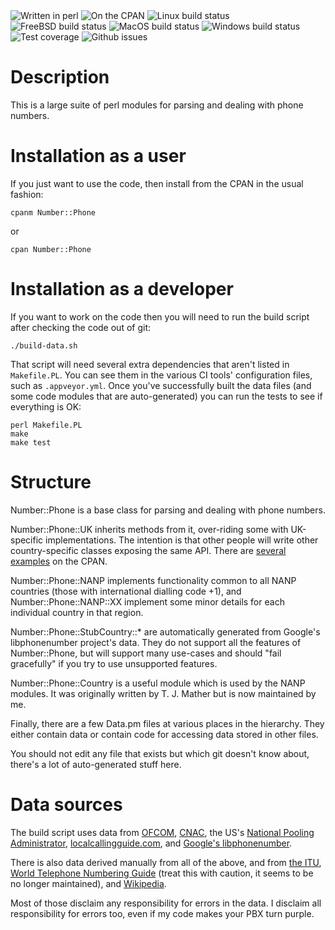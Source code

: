 <img src="https://img.shields.io/badge/perl-%2339457E.svg?&logo=perl&logoColor=white" alt="Written in perl">
<img src=https://img.shields.io/cpan/v/Number-Phone alt="On the CPAN">

<img src="https://img.shields.io/travis/com/DrHyde/perl-modules-Number-Phone?label=Linux" alt="Linux build status">
<img src="https://img.shields.io/cirrus/github/DrHyde/perl-modules-Number-Phone?task=FreeBSD" alt="FreeBSD build status">
<img src="https://img.shields.io/cirrus/github/DrHyde/perl-modules-Number-Phone?task=MacOS" alt="MacOS build status">
<img src="https://img.shields.io/appveyor/build/DrHyde/perl-modules-Number-Phone?label=Windows" alt="Windows build status">
<img src="https://img.shields.io/coveralls/github/DrHyde/perl-modules-Number-Phone/master?label=Coverage" alt="Test coverage">

<img src="https://img.shields.io/github/issues/DrHyde/perl-modules-Number-Phone?label=Issues" alt="Github issues">

# Description

This is a large suite of perl modules for parsing and dealing with phone numbers.

# Installation as a user

If you just want to use the code, then install from the CPAN in the usual fashion:

    cpanm Number::Phone

or

    cpan Number::Phone

# Installation as a developer

If you want to work on the code then you will need to run the build script after checking the code out of git:

    ./build-data.sh

That script will need several extra dependencies that aren't listed in `Makefile.PL`. You can see them in the various CI tools' configuration files, such as `.appveyor.yml`. Once you've successfully built the data files (and some code modules that are auto-generated) you can run the tests to see if everything is OK:

    perl Makefile.PL
    make
    make test

# Structure

Number::Phone is a base class for parsing and dealing with phone numbers.

Number::Phone::UK inherits methods from it, over-riding some with UK-specific implementations.  The intention is that other people will write other country-specific classes exposing the same API. There are [several](https://metacpan.org/release/Number-Phone-FR) [examples](https://metacpan.org/release/Number-Phone-RO) on the CPAN.

Number::Phone::NANP implements functionality common to all NANP countries (those with international dialling code +1), and Number::Phone::NANP::XX implement some minor details for each individual country in that region.

Number::Phone::StubCountry::* are automatically generated from Google's libphonenumber project's data.  They do not support all the features of Number::Phone, but will support many use-cases and should "fail gracefully" if you try to use unsupported features.

Number::Phone::Country is a useful module which is used by the NANP modules. It was originally written by T. J. Mather but is now maintained by me.

Finally, there are a few Data.pm files at various places in the hierarchy. They either contain data or contain code for accessing data stored in other files.

You should not edit any file that exists but which git doesn't know about, there's a lot of auto-generated stuff here.

# Data sources

The build script uses data from [OFCOM](http://www.ofcom.org.uk/), [CNAC](http://www.cnac.ca/), the US's [National Pooling Administrator](https://www.nationalpooling.com), [localcallingguide.com](https://localcallingguide.com/), and [Google's libphonenumber](http://code.google.com/p/libphonenumber/).

There is also data derived manually from all of the above, and from [the ITU](http://www.itu.int/itu-t/inr/nnp/), [World Telephone Numbering Guide](http://wtng.info/) (treat this with caution, it seems to be no longer maintained), and [Wikipedia](https://en.wikipedia.org/).

Most of those disclaim any responsibility for errors in the data.  I disclaim
all responsibility for errors too, even if my code makes your PBX turn
purple.
